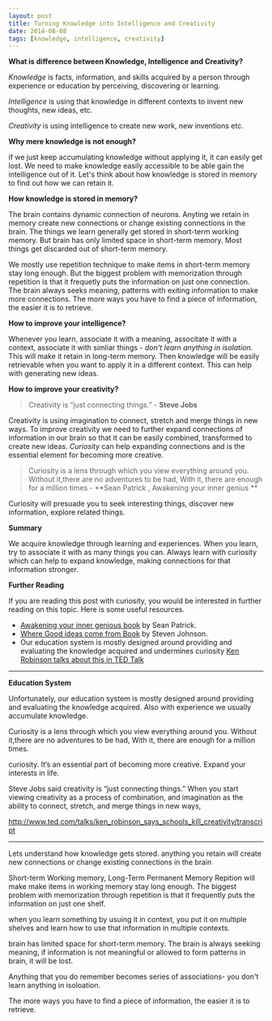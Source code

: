 ```yaml
---
layout: post
title: Turning Knowledge into Intelligence and Creativity
date: 2014-08-08
tags: [knowledge, intelligence, creativity]
---
```


**What is difference between Knowledge, Intelligence and Creativity?**

*Knowledge* is facts, information, and skills acquired by a person through experience or education by perceiving, discovering or learning. 

*Intelligence* is using that knowledge in different contexts to invent new thoughts, new ideas, etc. 

*Creativity* is using intelligence to create new work, new inventions etc.

**Why mere knowledge is not enough?**

if we just keep accumulating knowledge without applying it, it can easily get lost. We need to make knowledge easily accessible to be able gain the intelligence out of it. Let's think about how knowledge is stored in memory to find out how we can retain it.

**How knowledge is stored in memory?**

The brain contains dynamic connection of neurons. Anyting we retain in memory create new connections or change existing connections in the brain. The things we learn generally get stored in short-term working memory. But brain has only limited space in short-term memory. Most things get discarded out of short-term memory. 

We mostly use repetition technique to make items in short-term memory stay long enough. But the biggest problem with memorization through repetition is that it frequetly puts the information on just one connection. The brain always seeks meaning, patterns with exiting information to make more connections. The more ways you have to find a piece of information, the easier it is to retrieve.

**How to improve your intelligence?**

Whenever you learn, associate it with a meaning, associtate it with a context, associate it with simliar things - *don't learn anything in isolation*. This will make it retain in long-term memory. Then knowledge will be easily retrievable when you want to apply it in a different context. This can help with generating new ideas.

**How to improve your creativity?**

> Creativity is “just connecting things.” - **Steve Jobs**

Creativity is using imagination to connect, stretch and merge things in new ways. To improve creativity we need to further expand connections of information in our brain so that it can be easily combined, transformed to create new ideas. *Curiosity* can help expanding connections and is the essential element for becoming more creative. 

> Curiosity is a lens through which you view everything around you. Without it,there are no adventures to be had, With it, there are enough for a million times - **Sean Patrick , Awakening your inner genius ** 

Curiosity will presuade you to seek interesting things, discover new information, explore related things. 

**Summary**

We acquire knowledge through learning and experiences. When you learn, try to associate it with as many things you can. Always learn with curiosity which can help to expand knowledge, making connections for that information stronger. 

**Further Reading**

If you are reading this post with curiosity, you would be interested in further reading on this topic. Here is some useful resources.

*  [Awakening your inner genious book](http://www.amazon.com/Awakening-Your-Inner-Genius-Patrick-ebook/dp/B00BERNZ4G) by Sean Patrick.
*  [Where Good ideas come from Book](http://www.amazon.com/Where-Good-Ideas-Come-Innovation-ebook/dp/B003ZK58TA) by Steven Johnson.
*  Our education system is mostly designed around providing and evaluating the knowledge acquired and undermines curiosity [Ken Robinson talks about this in TED Talk](http://www.ted.com/talks/ken_robinson_says_schools_kill_creativity)

-----

**Education System**

Unfortunately, our education system is mostly designed around providing and evaluating the knowledge acquired. Also with experience we usually accumulate knowledge.


Curiosity is a lens through which you view everything around you. Without it,there are no adventures to be had, With it, there are enough for a million times. 

curiosity. It’s an essential part of becoming more creative. Expand your interests in life.

Steve Jobs said creativity is “just connecting things.”
When you start viewing creativity as a process of combination, and imagination as the ability to connect, stretch, and merge things in new ways,

http://www.ted.com/talks/ken_robinson_says_schools_kill_creativity/transcript


-----

Lets understand how knowledge gets stored. anything you retain will create new connections or change existing connections in the brain

Short-term Working memory, Long-Term Permanent Memory
Repition will make make items in working memory stay long enough. The biggest problem with memorization through repetition is that it frequently puts the information on just one shelf.

when you learn something by usuing it in context, you put it on multiple shelves and learn how to use that information in multiple contexts.

brain has limited space for short-term memory. The brain is always seeking meaning, if information is not meaningful or allowed to form patterns in brain, it will be lost.

Anything that you do remember becomes series of associations- you don't learn anything in isoloation.

The more ways you have to find a piece of information, the easier it is to retrieve. 

